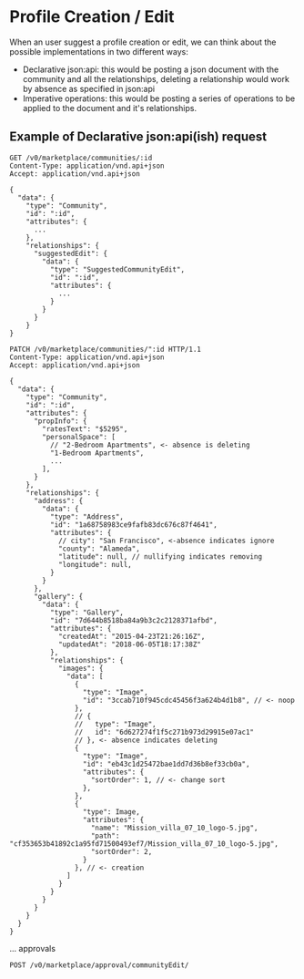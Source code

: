 # Profile Creation / Edit

When an user suggest a profile creation or edit, we can think about the possible implementations in two different ways:

- Declarative json:api: this would be posting a json document with the community and all the relationships, deleting a relationship would work by absence as specified in json:api
- Imperative operations: this would be posting a series of operations to be applied to the document and it's relationships.

## Example of Declarative json:api(ish) request

```http request
GET /v0/marketplace/communities/:id
Content-Type: application/vnd.api+json
Accept: application/vnd.api+json

{
  "data": {
    "type": "Community",
    "id": ":id",
    "attributes": {
      ...
    },
    "relationships": {
      "suggestedEdit": {
        "data": {
          "type": "SuggestedCommunityEdit",
          "id": ":id",
          "attributes": {
            ...
          }
        }
      }
    }
}
```

```http request
PATCH /v0/marketplace/communities/":id HTTP/1.1
Content-Type: application/vnd.api+json
Accept: application/vnd.api+json

{
  "data": {
    "type": "Community",
    "id": ":id",
    "attributes": {
      "propInfo": {
        "ratesText": "$5295",
        "personalSpace": [
          // "2-Bedroom Apartments", <- absence is deleting
          "1-Bedroom Apartments",
          ...
        ],
      }
    },
    "relationships": {
      "address": {
        "data": {
          "type": "Address",
          "id": "1a68758983ce9fafb83dc676c87f4641",
          "attributes": {
            // city": "San Francisco", <-absence indicates ignore
            "county": "Alameda",
            "latitude": null, // nullifying indicates removing
            "longitude": null,
          }
        }
      },
      "gallery": {
        "data": {
          "type": "Gallery",
          "id": "7d644b8518ba84a9b3c2c2128371afbd",
          "attributes": {
            "createdAt": "2015-04-23T21:26:16Z",
            "updatedAt": "2018-06-05T18:17:38Z"
          },
          "relationships": {
            "images": {
              "data": [
                {
                  "type": "Image",
                  "id": "3ccab710f945cdc45456f3a624b4d1b8", // <- noop
                },
                // {
                //   type": "Image",
                //   id": "6d627274f1f5c271b973d29915e07ac1"
                // }, <- absence indicates deleting
                {
                  "type": "Image",
                  "id": "eb43c1d25472bae1dd7d36b8ef33cb0a",
                  "attributes": {
                    "sortOrder": 1, // <- change sort
                  },
                },
                {
                  "type": Image,
                  "attributes": {
                    "name": "Mission_villa_07_10_logo-5.jpg",
                    "path": "cf353653b41892c1a95fd71500493ef7/Mission_villa_07_10_logo-5.jpg",
                    "sortOrder": 2,
                  }
                }, // <- creation
              ]
            }
          }
        }
      }
    }
  }
}
```
... approvals

```http request
POST /v0/marketplace/approval/communityEdit/
```
